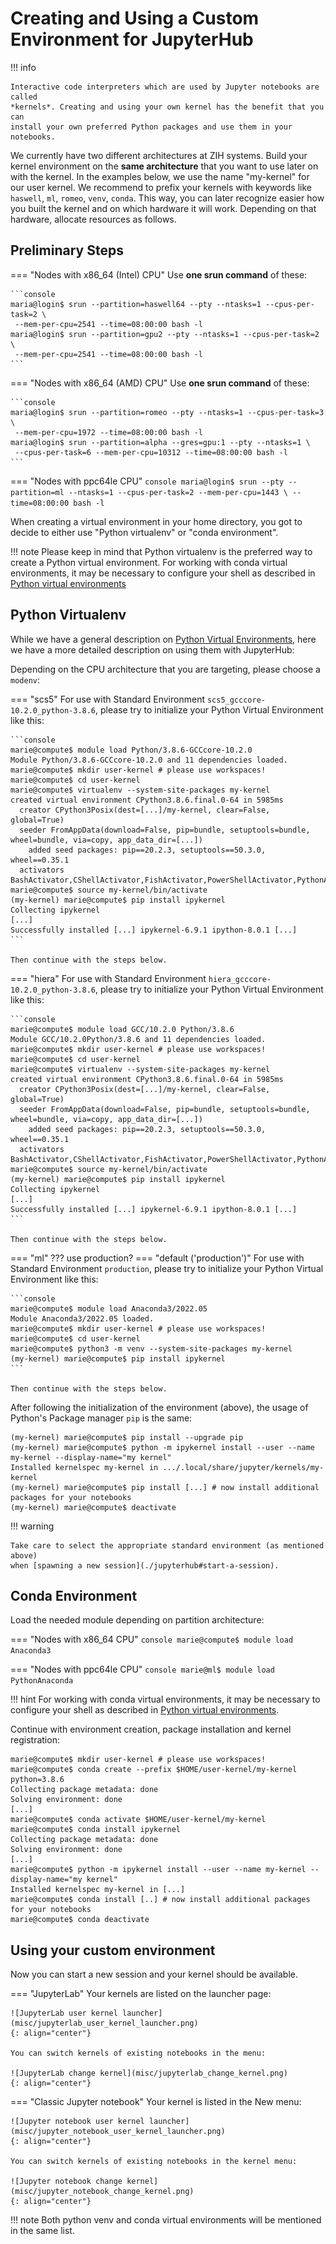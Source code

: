# Creating and Using a Custom Environment for JupyterHub

!!! info

    Interactive code interpreters which are used by Jupyter notebooks are called
    *kernels*. Creating and using your own kernel has the benefit that you can
    install your own preferred Python packages and use them in your notebooks.

We currently have two different architectures at ZIH systems.
Build your kernel environment on the **same architecture** that you want to use
later on with the kernel. In the examples below, we use the name
"my-kernel" for our user kernel. We recommend to prefix your kernels
with keywords like `haswell`, `ml`, `romeo`, `venv`, `conda`. This way, you
can later recognize easier how you built the kernel and on which hardware it
will work. Depending on that hardware, allocate resources as follows.

## Preliminary Steps

=== "Nodes with x86_64 (Intel) CPU"
    Use **one srun command** of these:

    ```console
    maria@login$ srun --partition=haswell64 --pty --ntasks=1 --cpus-per-task=2 \
     --mem-per-cpu=2541 --time=08:00:00 bash -l
    maria@login$ srun --partition=gpu2 --pty --ntasks=1 --cpus-per-task=2 \
     --mem-per-cpu=2541 --time=08:00:00 bash -l
    ```
=== "Nodes with x86_64 (AMD) CPU"
    Use **one srun command** of these:

    ```console
    maria@login$ srun --partition=romeo --pty --ntasks=1 --cpus-per-task=3 \
     --mem-per-cpu=1972 --time=08:00:00 bash -l
    maria@login$ srun --partition=alpha --gres=gpu:1 --pty --ntasks=1 \
     --cpus-per-task=6 --mem-per-cpu=10312 --time=08:00:00 bash -l
    ```
=== "Nodes with ppc64le CPU"
    ```console
    maria@login$ srun --pty --partition=ml --ntasks=1 --cpus-per-task=2 --mem-per-cpu=1443 \
     --time=08:00:00 bash -l
    ```

When creating a virtual environment in your home directory, you got to decide
to either use "Python virtualenv" or "conda environment".

!!! note
    Please keep in mind that Python virtualenv is the preferred way to create a Python
    virtual environment.
    For working with conda virtual environments, it may be necessary to configure your shell
    as described in [Python virtual environments](../software/python_virtual_environments.md#conda-virtual-environment)

## Python Virtualenv

While we have a general description on [Python Virtual Environments](/software/python_virtual_environments/), here we have a more detailed description on using them with JupyterHub:

Depending on the CPU architecture that you are targeting, please choose a `modenv`:

=== "scs5"
    For use with Standard Environment `scs5_gcccore-10.2.0_python-3.8.6`,
    please try to initialize your Python Virtual Environment like this:

    ```console
    marie@compute$ module load Python/3.8.6-GCCcore-10.2.0
    Module Python/3.8.6-GCCcore-10.2.0 and 11 dependencies loaded.
    marie@compute$ mkdir user-kernel # please use workspaces!
    marie@compute$ cd user-kernel
    marie@compute$ virtualenv --system-site-packages my-kernel
    created virtual environment CPython3.8.6.final.0-64 in 5985ms
      creator CPython3Posix(dest=[...]/my-kernel, clear=False, global=True)
      seeder FromAppData(download=False, pip=bundle, setuptools=bundle, wheel=bundle, via=copy, app_data_dir=[...])
        added seed packages: pip==20.2.3, setuptools==50.3.0, wheel==0.35.1
      activators BashActivator,CShellActivator,FishActivator,PowerShellActivator,PythonActivator,XonshActivator
    marie@compute$ source my-kernel/bin/activate
    (my-kernel) marie@compute$ pip install ipykernel
    Collecting ipykernel
    [...]
    Successfully installed [...] ipykernel-6.9.1 ipython-8.0.1 [...]
    ```
    
    Then continue with the steps below.

=== "hiera"
    For use with Standard Environment `hiera_gcccore-10.2.0_python-3.8.6`,
    please try to initialize your Python Virtual Environment like this:

    ```console
    marie@compute$ module load GCC/10.2.0 Python/3.8.6
    Module GCC/10.2.0Python/3.8.6 and 11 dependencies loaded.
    marie@compute$ mkdir user-kernel # please use workspaces!
    marie@compute$ cd user-kernel
    marie@compute$ virtualenv --system-site-packages my-kernel
    created virtual environment CPython3.8.6.final.0-64 in 5985ms
      creator CPython3Posix(dest=[...]/my-kernel, clear=False, global=True)
      seeder FromAppData(download=False, pip=bundle, setuptools=bundle, wheel=bundle, via=copy, app_data_dir=[...])
        added seed packages: pip==20.2.3, setuptools==50.3.0, wheel==0.35.1
      activators BashActivator,CShellActivator,FishActivator,PowerShellActivator,PythonActivator,XonshActivator
    marie@compute$ source my-kernel/bin/activate
    (my-kernel) marie@compute$ pip install ipykernel
    Collecting ipykernel
    [...]
    Successfully installed [...] ipykernel-6.9.1 ipython-8.0.1 [...]
    ```
    
    Then continue with the steps below.
=== "ml"
    ??? use production?
=== "default ('production')"
    For use with Standard Environment `production`,
    please try to initialize your Python Virtual Environment like this:

    ```console
    marie@compute$ module load Anaconda3/2022.05
    Module Anaconda3/2022.05 loaded.
    marie@compute$ mkdir user-kernel # please use workspaces!
    marie@compute$ cd user-kernel
    marie@compute$ python3 -m venv --system-site-packages my-kernel
    (my-kernel) marie@compute$ pip install ipykernel
    ```
    
    Then continue with the steps below.

After following the initialization of the environment (above),
the usage of Python's Package manager `pip` is the same:

```console
(my-kernel) marie@compute$ pip install --upgrade pip
(my-kernel) marie@compute$ python -m ipykernel install --user --name my-kernel --display-name="my kernel"
Installed kernelspec my-kernel in .../.local/share/jupyter/kernels/my-kernel
(my-kernel) marie@compute$ pip install [...] # now install additional packages for your notebooks
(my-kernel) marie@compute$ deactivate
```

!!! warning

    Take care to select the appropriate standard environment (as mentioned above)
    when [spawning a new session](./jupyterhub#start-a-session).

## Conda Environment

Load the needed module depending on partition architecture:

=== "Nodes with x86_64 CPU"
    ```console
    marie@compute$ module load Anaconda3
    ```

=== "Nodes with ppc64le CPU"
    ```console
    marie@ml$ module load PythonAnaconda
    ```

!!! hint
    For working with conda virtual environments, it may be necessary to configure your shell as
    described in
    [Python virtual environments](../software/python_virtual_environments.md#conda-virtual-environment).

Continue with environment creation, package installation and kernel
registration:

```console
marie@compute$ mkdir user-kernel # please use workspaces!
marie@compute$ conda create --prefix $HOME/user-kernel/my-kernel python=3.8.6
Collecting package metadata: done
Solving environment: done
[...]
marie@compute$ conda activate $HOME/user-kernel/my-kernel
marie@compute$ conda install ipykernel
Collecting package metadata: done
Solving environment: done
[...]
marie@compute$ python -m ipykernel install --user --name my-kernel --display-name="my kernel"
Installed kernelspec my-kernel in [...]
marie@compute$ conda install [..] # now install additional packages for your notebooks
marie@compute$ conda deactivate
```

## Using your custom environment

Now you can start a new session and your kernel should be available.

=== "JupyterLab"
    Your kernels are listed on the launcher page:

    ![JupyterLab user kernel launcher](misc/jupyterlab_user_kernel_launcher.png)
    {: align="center"}

    You can switch kernels of existing notebooks in the menu:

    ![JupyterLab change kernel](misc/jupyterlab_change_kernel.png)
    {: align="center"}

=== "Classic Jupyter notebook"
    Your kernel is listed in the New menu:

    ![Jupyter notebook user kernel launcher](misc/jupyter_notebook_user_kernel_launcher.png)
    {: align="center"}

    You can switch kernels of existing notebooks in the kernel menu:

    ![Jupyter notebook change kernel](misc/jupyter_notebook_change_kernel.png)
    {: align="center"}

!!! note
    Both python venv and conda virtual environments will be mentioned in the same
    list.
